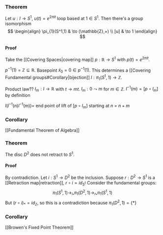### Theorem
Let $u:I\to S^1$, $u(t)=e^{2\pi it}$ loop based at $1\in S^1$. 
Then there's a group isomorphism
$$
\begin{align}
\pi_{1}(S^1,1) & \to (\mathbb{Z},+) \\
[u] & \to 1
\end{align}
$$
#### Proof
Take the [[Covering Spaces|covering map]] $p:\mathbb{R}\to S^1$ with $p(t)=e^{2\pi it}$.

$p ^{-1}(1)=\mathbb{Z}\subseteq \mathbb{R}$.
Basepoint $\tilde{x}_{0}=0\in p ^{-1}(1)$. 
This determines a [[Covering Fundamental groups#Corollary|bijection]] $l:\pi_{1}(S^1,1)\to \mathbb{Z}$.

Product law??
$l_{m}:I\to \mathbb{R}$ with $t\to mt$.
$l_{m}:0\leadsto m$ for $m\in \mathbb{Z}$.
$l ^{-1}(m)=[p\circ l_{m}]$ by definition

$l(l^{-1}(n)l^{-1}(m))=$ end point of lift of $[p\circ l_{m}]$ starting at $n$ = $n+m$

### Corollary
[[Fundamental Theorem of Algebra]]

### Theorem
The disc $D^2$ does not retract to $S^1$. 
#### Proof
By contradiction.
Let $i:S^1\to D^2$ be the inclusion.
Suppose $r:D^2\to S^1$ is a [[Retraction map|retraction]], $r\circ i=id_{S^1}$
Consider the fundamental groups:
$$
\pi_{1}(S^1,1)\to_{i_{*}} \pi_{1}(D^2,1)\to_{r_{*}} \pi_{1}(S^1,1)
$$
But $(r\circ i)_{*}=id_{\mathbb{Z}}$, so this is a contradiction because $\pi_{1}(D^2,1)=\{ * \}$
### Corollary
[[Browen's Fixed Point Theorem]]
